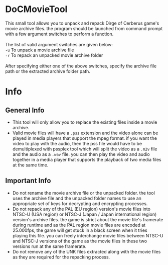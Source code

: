 # DoCMovieTool
This small tool allows you to unpack and repack Dirge of Cerberus game's movie archive files. the program should be launched from command prompt with a few argument switches to perform a function. 
<br><br>The list of valid argument switches are given below:
<br>``-u`` To unpack a movie archive file
<br>``-r`` To repack an unpacked movie archive folder
<br>
<br>After specifying either one of the above switches, specify the archive file path or the extracted archive folder path.


# Info
## General Info
- This tool will only allow you to replace the existing files inside a movie archive.
- Valid movie files will have a `.pss` extension and the video alone can be played in media players that support the mpeg format. if you want the video to play with the audio, then the pss file would have to be demultiplexed with pssplex tool which will split the video as a `.m2v` file and the audio as a `.wav` file. you can then play the video and audio together in a media player that supports the playback of two media files at the same time. 
## Important Info
- Do not rename the movie archive file or the unpacked folder. the tool uses the archive file and the unpacked folder names to use an appropriate set of keys for decrypting and encrypting processes.
- Do not repack any of the PAL (EU region) version's movie files into NTSC-U (USA region) or NTSC-J (Japan / Japan international region) version's archive files. the game is strict about the movie file's framerate during runtime and as the PAL region movie files are encoded at 25.000fps, the game will get stuck in a black screen when it tries playing this file. you can freely interchange movie files between NTSC-U and NTSC-J versions of the game as the movie files in these two versions run at the same framerate.
- Do not remove any of the UNK files extracted along with the movie files as they are required for the repacking process.

